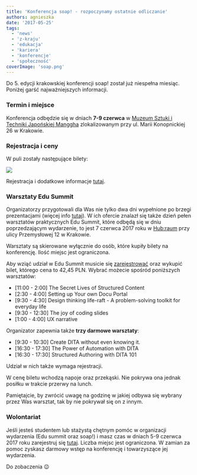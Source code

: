 ```yaml
---
title: 'Konferencja soap! - rozpoczynamy ostatnie odliczanie'
authors: agnieszka
date: '2017-05-25'
tags:
  - 'news'
  - 'z-kraju'
  - 'edukacja'
  - 'kariera'
  - 'konferencje'
  - 'społeczność'
coverImage: 'soap.png'
---
```


Do 5. edycji krakowskiej konferencji soap! został już niespełna miesiąc. Poniżej
garść najważniejszych informacji.

<!--truncate-->

### Termin i miejsce

Konferencja odbędzie się w dniach **7-9 czerwca** w
[Muzeum Sztuki i Techniki Japońskiej Manggha](http://manggha.pl/) zlokalizowanym
przy ul. Marii Konopnickiej 26 w Krakowie.

### Rejestracja i ceny

W puli zostały następujące bilety:

![](images/soap_ceny.png)

Rejestracja i dodatkowe informacje [tutaj](http://soapconf.com/#ticket).

### Warsztaty Edu Summit

Organizatorzy przygotowali dla Was nie tylko dwa dni wypełnione po brzegi
prezentacjami (więcej info
[tutaj](http://techwriter.pl/konferencja-soap-2017-5-edycja-coraz-blizej/)). W
ich ofercie znalazł się także dzień pełen warsztatów praktycznych Edu Summit,
które odbędą się w dniu poprzedzającym wydarzenie, to jest 7 czerwca 2017 roku w
[Hub:raum](https://www.google.pl/maps/place/hub:raum+Krak%C3%B3w/@50.0484081,19.9574938,17z/data=!3m1!4b1!4m5!3m4!1s0x47165b4622cb3c7d:0xf61fa9a672a7f6fa!8m2!3d50.0484081!4d19.9596825)
przy ulicy Przemysłowej 12 w Krakowie.

Warsztaty są skierowane wyłącznie do osób, które kupiły bilety na konferencję.
Ilość miejsc jest ograniczona.

Aby wziąć udział w Edu Summit musicie się
[zarejestrować](http://soapconf.com/edusummit/) oraz wykupić bilet, którego cena
to 42,45 PLN. Wybrać możecie spośród poniższych warsztatów:

- \[11:00 - 2:00\] The Secret Lives of Structured Content
- \[2:30 - 4:00\] Setting up Your own Docu Portal
- \[9:30 - 4:30\] Design thinking life-raft - A problem-solving toolkit for
  everyday life
- \[9:30 - 12:30\] The joy of coding slides
- \[1:00 - 4:00\] UX narrative

Organizator zapewnia także **trzy darmowe warsztaty**:

- \[9:30 - 10:30\] Create DITA without even knowing it.
- \[16:30 - 17:30\] The Power of Automation with DITA
- \[16:30 - 17:30\] Structured Authoring with DITA 101

Udział w nich także wymaga rejestracji.

W cenę biletu wchodzą napoje oraz przekąski. Nie pokrywa ona jednak posiłku w
trakcie przerwy na lunch.

Pamiętajcie, by zwrócić uwagę na godzinę w jakiej odbywa się wybrany przez Was
warsztat, tak by nie pokrywał się on z innym.

### Wolontariat

Jeśli jesteś studentem lub stażystą chętnym pomóc w organizacji wydarzenia (Edu
summit oraz soap!) i masz czas w dniach 5-9 czerwca 2017 roku zarejestruj się
[tutaj](http://soapconf.com/#ticket). Liczba miejsc jest ograniczona. W zamian
za pomoc zyskasz darmowy wstęp na konferencję i towarzyszące jej wydarzenia.

Do zobaczenia 😉
